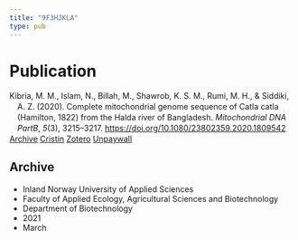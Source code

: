 ```yaml
---
title: "9F3HJKLA"
type: pub
---
```

<h1>Publication</h1>
<article id="csl-bib-container-9F3HJKLA" class="csl-bib-container">
  <div class="csl-bib-body" style="line-height: 1.35; padding-left: 1em; text-indent:-1em;">
  <div class="csl-entry">Kibria, M. M., Islam, N., Billah, M., Shawrob, K. S. M., Rumi, M. H., &amp; Siddiki, A. Z. (2020). Complete mitochondrial genome sequence of Catla catla (Hamilton, 1822) from the Halda river of Bangladesh. <i>Mitochondrial DNA PartB</i>, <i>5</i>(3), 3215&#x2013;3217. <a href="https://doi.org/10.1080/23802359.2020.1809542">https://doi.org/10.1080/23802359.2020.1809542</a></div>
</div>
  <div class="csl-bib-buttons">
    <a href="#taxonomy-article-9F3HJKLA" class="csl-bib-button">Archive</a>
    <a href alt="Cristin URL" class="csl-bib-button">Cristin</a>
    <a href alt="Zotero URL" class="csl-bib-button">Zotero</a>
    <a href="https://www.tandfonline.com/doi/pdf/10.1080/23802359.2020.1809542?needAccess=true" class="csl-bib-button">Unpaywall</a>
  </div>
  <div id="csl-bib-meta-container-9F3HJKLA"></div>
</article>
<div id="csl-bib-meta-9F3HJKLA" class="csl-bib-meta">
  <article id="taxonomy-article-9F3HJKLA" class="taxonomy-article">
    <h1>Archive</h1>
    <ul>
      <li>Inland Norway University of Applied Sciences</li>
      <li>Faculty of Applied Ecology, Agricultural Sciences and Biotechnology</li>
      <li>Department of Biotechnology</li>
      <li>2021</li>
      <li>March</li>
    </ul>
  </article>
</div>
